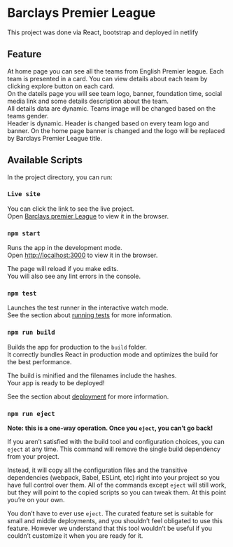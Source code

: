 # Barclays Premier League

This project was done via React, bootstrap and deployed in netlify

## Feature

At home page you can see all the teams from English Premier league. Each team is presented in a card. You can view details about each team by clicking explore button on each card.\
On the dateils page you will see team logo, banner, foundation time, social media link and some details description about the team.\
All details data are dynamic. Teams image will be changed based on the teams gender.\
Header is dynamic. Header is changed based on every team logo and banner. On the home page banner is changed and the logo will be replaced by Barclays Premier League title.
## Available Scripts

In the project directory, you can run:

### `Live site`

You can click the link to see the live project.\
Open [Barclays premier League](http://localhost:3000) to view it in the browser.


### `npm start`

Runs the app in the development mode.\
Open [http://localhost:3000](http://localhost:3000) to view it in the browser.

The page will reload if you make edits.\
You will also see any lint errors in the console.

### `npm test`

Launches the test runner in the interactive watch mode.\
See the section about [running tests](https://facebook.github.io/create-react-app/docs/running-tests) for more information.

### `npm run build`

Builds the app for production to the `build` folder.\
It correctly bundles React in production mode and optimizes the build for the best performance.

The build is minified and the filenames include the hashes.\
Your app is ready to be deployed!

See the section about [deployment](https://facebook.github.io/create-react-app/docs/deployment) for more information.

### `npm run eject`

**Note: this is a one-way operation. Once you `eject`, you can’t go back!**

If you aren’t satisfied with the build tool and configuration choices, you can `eject` at any time. This command will remove the single build dependency from your project.

Instead, it will copy all the configuration files and the transitive dependencies (webpack, Babel, ESLint, etc) right into your project so you have full control over them. All of the commands except `eject` will still work, but they will point to the copied scripts so you can tweak them. At this point you’re on your own.

You don’t have to ever use `eject`. The curated feature set is suitable for small and middle deployments, and you shouldn’t feel obligated to use this feature. However we understand that this tool wouldn’t be useful if you couldn’t customize it when you are ready for it.



